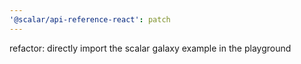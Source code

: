 ```yaml
---
'@scalar/api-reference-react': patch
---
```


refactor: directly import the scalar galaxy example in the playground

